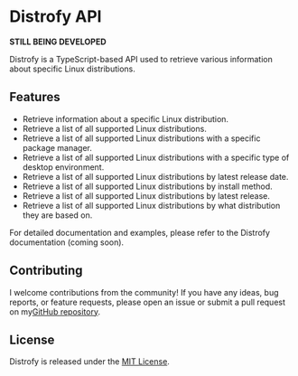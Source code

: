 # Distrofy API

**STILL BEING DEVELOPED**

Distrofy is a TypeScript-based API used to retrieve various information about specific Linux distributions.

## Features

- Retrieve information about a specific Linux distribution.
- Retrieve a list of all supported Linux distributions.
- Retrieve a list of all supported Linux distributions with a specific package manager.
- Retrieve a list of all supported Linux distributions with a specific type of desktop environment.
- Retrieve a list of all supported Linux distributions by latest release date.
- Retrieve a list of all supported Linux distributions by install method.
- Retrieve a list of all supported Linux distributions by latest release.
- Retrieve a list of all supported Linux distributions by what distribution they are based on.

For detailed documentation and examples, please refer to the Distrofy documentation (coming soon).

## Contributing

I welcome contributions from the community! If you have any ideas, bug reports, or feature requests, please open an issue or submit a pull request on my[GitHub repository](https://github.com/1blckhrt/distrofy-api).

## License

Distrofy is released under the [MIT License](https://opensource.org/licenses/MIT).
